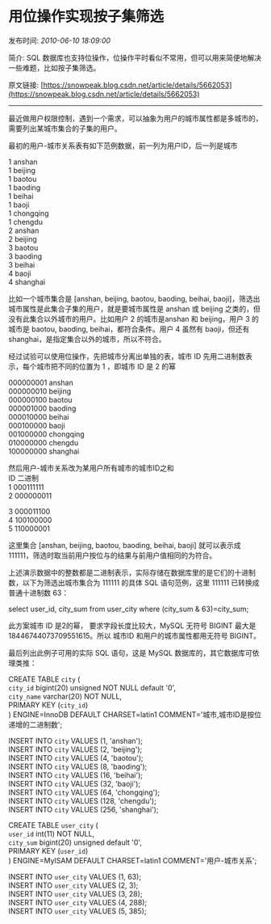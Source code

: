 # 用位操作实现按子集筛选

发布时间: *2010-06-10 18:09:00*

简介: SQL 数据库也支持位操作，位操作平时看似不常用，但可以用来简便地解决一些难题，比如按子集筛选。

原文链接: [https://snowpeak.blog.csdn.net/article/details/5662053](https://snowpeak.blog.csdn.net/article/details/5662053)

---------

最近做用户权限控制，遇到一个需求，可以抽象为用户的城市属性都是多城市的，需要列出某城市集合的子集的用户。

最初的用户-城市关系表有如下范例数据，前一列为用户ID，后一列是城市

1 anshan  
1 beijing  
1 baotou  
1 baoding  
1 beihai  
1 baoji  
1 chongqing  
1 chengdu  
2 anshan  
2 beijing  
3 baotou  
3 baoding  
3 beihai  
4 baoji  
4 shanghai

比如一个城市集合是 [anshan, beijing, baotou, baoding, beihai, baoji]，筛选出城市属性是此集合子集的用户，就是要城市属性是 anshan 或 beijing 之类的，但没有此集合以外城市的用户。比如用户 2 的城市是anshan 和 beijing，用户 3 的城市是 baotou, baoding, beihai，都符合条件。用户 4 虽然有 baoji，但还有 shanghai，是指定集合以外的城市，所以不符合。

经过试验可以使用位操作，先把城市分离出单独的表，城市 ID 先用二进制数表示，每个城市把不同的位置为 1 ，即城市 ID 是 2 的幂

000000001 anshan  
000000010 beijing  
000000100 baotou  
000001000 baoding  
000010000 beihai  
000100000 baoji  
001000000 chongqing  
010000000 chengdu  
100000000 shanghai

然后用户-城市关系改为某用户所有城市的城市ID之和  
ID 二进制   
1 000111111   
2 000000011 

3 000011100   
4 100100000   
5 110000001 

这里集合 [anshan, beijing, baotou, baoding, beihai, baoji] 就可以表示成 111111，筛选时取当前用户按位与的结果与前用户值相同的为符合。

上述演示数据中的整数都是二进制表示，实际存储在数据库里的是它们的十进制数，以下为筛选出城市集合为 111111 的具体 SQL 语句范例，这里 111111 已转换成普通十进制数 63：

  
select user_id, city_sum from user_city where (city_sum & 63)=city_sum;

此方案城市 ID 是2的幂， 要求字段长度比较大，MySQL 无符号 BIGINT 最大是18446744073709551615。所以 城市ID 和用户的城市属性都用无符号 BIGINT。

最后列出此例子可用的实际 SQL 语句，这是 MySQL 数据库的，其它数据库可依理类推：

CREATE TABLE `city` (  
`city_id` bigint(20) unsigned NOT NULL default '0',  
`city_name` varchar(20) NOT NULL,  
PRIMARY KEY (`city_id`)  
) ENGINE=InnoDB DEFAULT CHARSET=latin1 COMMENT='城市,城市ID是按位递增的二进制数';  
  
INSERT INTO `city` VALUES (1, 'anshan');  
INSERT INTO `city` VALUES (2, 'beijing');  
INSERT INTO `city` VALUES (4, 'baotou');  
INSERT INTO `city` VALUES (8, 'baoding');  
INSERT INTO `city` VALUES (16, 'beihai');  
INSERT INTO `city` VALUES (32, 'baoji');  
INSERT INTO `city` VALUES (64, 'chongqing');  
INSERT INTO `city` VALUES (128, 'chengdu');  
INSERT INTO `city` VALUES (256, 'shanghai');  
  
CREATE TABLE `user_city` (  
`user_id` int(11) NOT NULL,  
`city_sum` bigint(20) unsigned default '0',  
PRIMARY KEY (`user_id`)  
) ENGINE=MyISAM DEFAULT CHARSET=latin1 COMMENT='用户-城市关系';  
  
INSERT INTO `user_city` VALUES (1, 63);  
INSERT INTO `user_city` VALUES (2, 3);  
INSERT INTO `user_city` VALUES (3, 28);  
INSERT INTO `user_city` VALUES (4, 288);  
INSERT INTO `user_city` VALUES (5, 385);